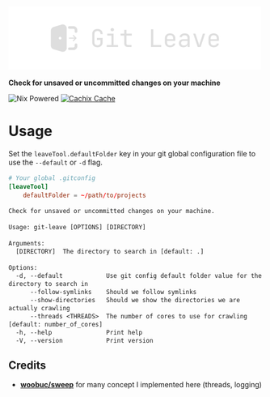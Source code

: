 <p align="center">

![Git Leave Logo](https://raw.githubusercontent.com/mrnossiom/git-leave/main/assets/logo.png)

<strong>
Check for unsaved or uncommitted changes on your machine
</strong>

![Nix Powered](https://img.shields.io/badge/Nix-Powered-blue?logo=nixos)
[![Cachix Cache](https://img.shields.io/badge/cachix-mrnossiom-blue.svg)](https://mrnossiom.cachix.org)

</p>

# Usage

Set the `leaveTool.defaultFolder` key in your git global configuration file to use the `--default` or `-d` flag.

```conf
# Your global .gitconfig
[leaveTool]
    defaultFolder = ~/path/to/projects
```

```
Check for unsaved or uncommitted changes on your machine.

Usage: git-leave [OPTIONS] [DIRECTORY]

Arguments:
  [DIRECTORY]  The directory to search in [default: .]

Options:
  -d, --default            Use git config default folder value for the directory to search in
      --follow-symlinks    Should we follow symlinks
      --show-directories   Should we show the directories we are actually crawling
      --threads <THREADS>  The number of cores to use for crawling [default: number_of_cores]
  -h, --help               Print help
  -V, --version            Print version
```

## Credits

-   **[woobuc/sweep](https://github.com/woobuc/sweep)** for many concept I implemented here (threads, logging)
